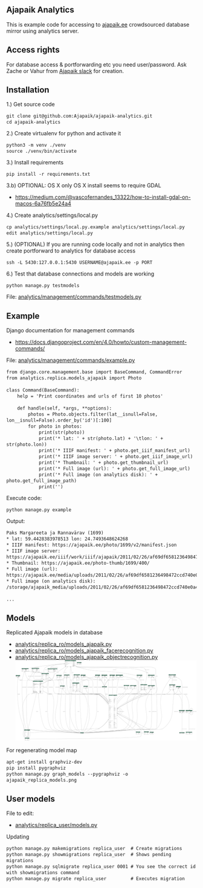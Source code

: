 ## Ajapaik Analytics
This is example code for accessing to [ajapaik.ee](https://ajapaik.ee/) crowdsourced database mirror using analytics server.

## Access rights
For database access & portforwarding etc you need user/password. Ask Zache or Vahur from [Ajapaik slack](http://bit.ly/join-Ajapaik-Slack) for creation.

## Installation

1.) Get source code
```
git clone git@github.com:Ajapaik/ajapaik-analytics.git
cd ajapaik-analytics
```

2.) Create virtualenv for python and activate it
```
python3 -m venv ./venv
source ./venv/bin/activate
```

3.) Install requirements
```
pip install -r requirements.txt
```

3.b) OPTIONAL: OS X only
OS X install seems to require GDAL
- https://medium.com/@vascofernandes_13322/how-to-install-gdal-on-macos-6a76fb5e24a4

4.) Create analytics/settings/local.py
```
cp analytics/settings/local.py.example analytics/settings/local.py
edit analytics/settings/local.py
```

5.) (OPTIONAL) If you are running code locally and not in analytics then create portforward to analytics for database access
```
ssh -L 5430:127.0.0.1:5430 USERNAME@ajapaik.ee -p PORT
```

6.) Test that database connections and models are working
```
python manage.py testmodels
```

File: [analytics/management/commands/testmodels.py](analytics/management/commands/testmodels.py)

## Example

Django documentation for management commands
* https://docs.djangoproject.com/en/4.0/howto/custom-management-commands/

File: [analytics/management/commands/example.py](analytics/management/commands/example.py)

```
from django.core.management.base import BaseCommand, CommandError
from analytics.replica.models_ajapaik import Photo

class Command(BaseCommand):
    help = 'Print coordinates and urls of first 10 photos'

    def handle(self, *args, **options):
        photos = Photo.objects.filter(lat__isnull=False, lon__isnull=False).order_by('id')[:100]
        for photo in photos:
            print(str(photo))
            print('* lat: ' + str(photo.lat) + '\tlon: ' + str(photo.lon))
            print('* IIIF manifest: ' + photo.get_iiif_manifest_url)
            print('* IIIF image server: ' + photo.get_iiif_image_url)
            print('* Thumbnail: ' + photo.get_thumbnail_url)
            print('* Full image (url): ' + photo.get_full_image_url)
            print('* Full image (on analytics disk): ' + photo.get_full_image_path)
            print('')
```

Execute code:
```
python manage.py example
```

Output:
```
Paks Margareeta ja Rannavärav (1699)
* lat: 59.4428383978513 lon: 24.7493648624268
* IIIF manifest: https://ajapaik.ee/photo/1699/v2/manifest.json
* IIIF image server: https://ajapaik.ee/iiif/work/iiif/ajapaik/2011/02/26/af69df6581236498472ccd740e0a4b59.jpg.tif/full/max/0/default.jpg
* Thumbnail: https://ajapaik.ee/photo-thumb/1699/400/
* Full image (url): https://ajapaik.ee/media/uploads/2011/02/26/af69df6581236498472ccd740e0a4b59.jpg
* Full image (on analytics disk): /storage/ajapaik_media/uploads/2011/02/26/af69df6581236498472ccd740e0a4b59.jpg

...
```

## Models
Replicated Ajapaik models in database
* [analytics/replica_ro/models_ajapaik.py](analytics/replica_ro/models_ajapaik.py)
* [analytics/replica_ro/models_ajapaik_facerecognition.py](analytics/replica_ro/models_ajapaik_facerecognition.py)
* [analytics/replica_ro/models_ajapaik_objectrecognition.py](analytics/replica_ro/models_ajapaik_objectrecognition.py)
![Replicated models](ajapaik_replica_models.png)

For regenerating model map
```
apt-get install graphviz-dev
pip install pygraphviz
python manage.py graph_models --pygraphviz -o ajapaik_replica_models.png
```

## User models

File to edit:
* [analytics/replica_user/models.py](analytics/replica_user/models.py)

Updating
```
python manage.py makemigrations replica_user  # Create migrations
python manage.py showmigrations replica_user  # Shows pending migrations
python manage.py sqlmigrate replica_user 0001 # You see the correct id with showmigrations command
python manage.py migrate replica_user         # Executes migration
```
